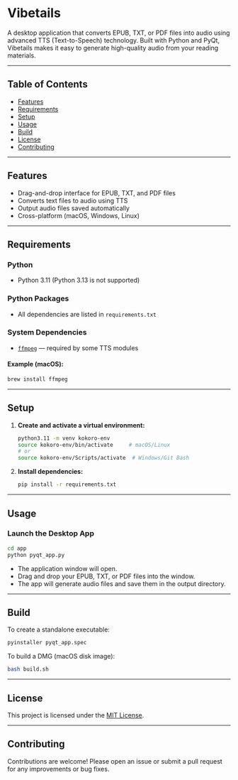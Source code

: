 # Vibetails

A desktop application that converts EPUB, TXT, or PDF files into audio using advanced TTS (Text-to-Speech) technology. Built with Python and PyQt, Vibetails makes it easy to generate high-quality audio from your reading materials.

---

## Table of Contents
- [Features](#features)
- [Requirements](#requirements)
- [Setup](#setup)
- [Usage](#usage)
- [Build](#build)
- [License](#license)
- [Contributing](#contributing)

---

## Features
- Drag-and-drop interface for EPUB, TXT, and PDF files
- Converts text files to audio using TTS
- Output audio files saved automatically
- Cross-platform (macOS, Windows, Linux)

---

## Requirements

### Python
- Python 3.11 (Python 3.13 is not supported)

### Python Packages
- All dependencies are listed in `requirements.txt`

### System Dependencies
- [`ffmpeg`](https://ffmpeg.org/) — required by some TTS modules

#### Example (macOS):
```bash
brew install ffmpeg
```

---

## Setup

1. **Create and activate a virtual environment:**
   ```bash
   python3.11 -m venv kokoro-env
   source kokoro-env/bin/activate     # macOS/Linux
   # or
   source kokoro-env/Scripts/activate  # Windows/Git Bash
   ```
2. **Install dependencies:**
   ```bash
   pip install -r requirements.txt
   ```

---

## Usage

### Launch the Desktop App

```bash
cd app
python pyqt_app.py
```

- The application window will open.
- Drag and drop your EPUB, TXT, or PDF files into the window.
- The app will generate audio files and save them in the output directory.

---

## Build

To create a standalone executable:

```bash
pyinstaller pyqt_app.spec
```

To build a DMG (macOS disk image):

```bash
bash build.sh
```

---

## License

This project is licensed under the [MIT License](./LICENSE.md).

---

## Contributing

Contributions are welcome! Please open an issue or submit a pull request for any improvements or bug fixes.
